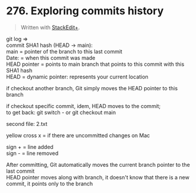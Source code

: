 # 276. Exploring commits history


> Written with [StackEdit+](https://stackedit.net/).


git log ⇒  
commit SHA1 hash (HEAD → main):  
main = pointer of the branch to this last commit  
Date: = when this commit was made  
HEAD pointer = points to main branch that points to this commit with this SHA1 hash  
HEAD = dynamic pointer: represents your current location

if checkout another branch, Git simply moves the HEAD pointer to this branch

if checkout specific commit, idem, HEAD moves to the commit;  
to get back: git switch - or git checkout main

second file: 2.txt

yellow cross x = if there are uncommitted changes on Mac

sign + = line added  
sign - = line removed

After committing, Git automatically moves the current branch pointer to the last commit  
HEAD pointer moves along with branch, it doesn't know that there is a new commit, it points only to the branch



















<!--stackedit_data:
eyJoaXN0b3J5IjpbLTY1OTE3OTM5OCwtMTkwMTY2Mjg1MSwtMj
ExMjMxMjU4Miw2Mzg0ODc0MjQsLTE2NDIzNDA4NjAsMTUwMDAw
NDU3OSwtNzMwNjk2NzEyXX0=
-->